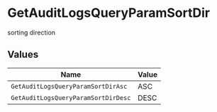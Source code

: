 # GetAuditLogsQueryParamSortDir

sorting direction


## Values

| Name                                | Value                               |
| ----------------------------------- | ----------------------------------- |
| `GetAuditLogsQueryParamSortDirAsc`  | ASC                                 |
| `GetAuditLogsQueryParamSortDirDesc` | DESC                                |